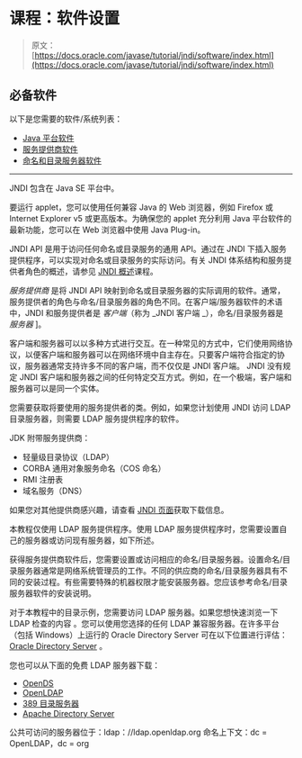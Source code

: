 # 课程：软件设置

> 原文： [https://docs.oracle.com/javase/tutorial/jndi/software/index.html](https://docs.oracle.com/javase/tutorial/jndi/software/index.html)

## 必备软件

以下是您需要的软件/系统列表：

*   [Java 平台软件](#JDK)
*   [服务提供商软件](#PROVIDER)
*   [命名和目录服务器软件](#SERVER)

* * *

JNDI 包含在 Java SE 平台中。

要运行 applet，您可以使用任何兼容 Java 的 Web 浏览器，例如 Firefox 或 Internet Explorer v5 或更高版本。为确保您的 applet 充分利用 Java 平台软件的最新功能，您可以在 Web 浏览器中使用 Java Plug-in。

JNDI API 是用于访问任何命名或目录服务的通用 API。通过在 JNDI 下插入服务提供程序，可以实现对命名或目录服务的实际访问。有关 JNDI 体系结构和服务提供者角色的概述，请参见 [JNDI 概述](../overview/index.html)课程。

_服务提供商_ 是将 JNDI API 映射到命名或目录服务器的实际调用的软件。通常，服务提供者的角色与命名/目录服务器的角色不同。在客户端/服务器软件的术语中，JNDI 和服务提供者是 _客户端_（称为 _JNDI 客户端 _），命名/目录服务器是 _服务器_ ]。

客户端和服务器可以以多种方式进行交互。在一种常见的方式中，它们使用网络协议，以便客户端和服务器可以在网络环境中自主存在。只要客户端符合指定的协议，服务器通常支持许多不同的客户端，而不仅仅是 JNDI 客户端。 JNDI 没有规定 JNDI 客户端和服务器之间的任何特定交互方式。例如，在一个极端，客户端和服务器可以是同一个实体。

您需要获取将要使用的服务提供者的类。例如，如果您计划使用 JNDI 访问 LDAP 目录服务器，则需要 LDAP 服务提供程序的软件。

JDK 附带服务提供商：

*   轻量级目录协议（LDAP）
*   CORBA 通用对象服务命名（COS 命名）
*   RMI 注册表
*   域名服务（DNS）

如果您对其他提供商感兴趣，请查看 [JNDI 页面](http://www.oracle.com/technetwork/java/jndi/index.html)获取下载信息。

本教程仅使用 LDAP 服务提供程序。使用 LDAP 服务提供程序时，您需要设置自己的服务器或访问现有服务器，如下所述。

获得服务提供商软件后，您需要设置或访问相应的命名/目录服务器。设置命名/目录服务器通常是网络系统管理员的工作。不同的供应商的命名/目录服务器具有不同的安装过程。有些需要特殊的机器权限才能安装服务器。您应该参考命名/目录服务器软件的安装说明。

对于本教程中的目录示例，您需要访问 LDAP 服务器。如果您想快速浏览一下 LDAP 检查的内容 [](http://en.wikipedia.org/wiki/LDAP) 。您可以使用您选择的任何 LDAP 兼容服务器。在许多平台（包括 Windows）上运行的 Oracle Directory Server 可在以下位置进行评估： [Oracle Directory Server](http://www.oracle.com/technetwork/testcontent/index-085178.html) 。

您也可以从下面的免费 LDAP 服务器下载：

*   [OpenDS](http://opends.java.net/)
*   [OpenLDAP](http://www.OpenLDAP.org/)
*   [389 目录服务器](http://directory.fedoraproject.org/)
*   [Apache Directory Server](http://directory.apache.org)

公共可访问的服务器位于：ldap：//ldap.openldap.org 命名上下文：dc = OpenLDAP，dc = org